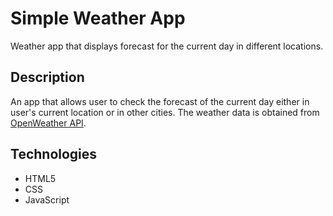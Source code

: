 # Simple Weather App

Weather app that displays forecast for the current day in different locations.

## Description

An app that allows user to check the forecast of the current day either in user's current location or in other cities.
The weather data is obtained from [OpenWeather API](https://openweathermap.org/).

## Technologies

- HTML5
- CSS
- JavaScript
